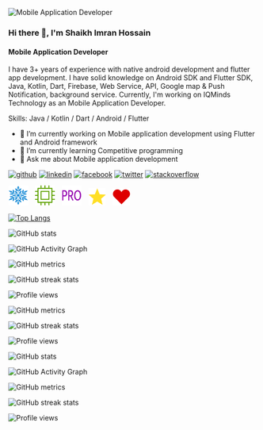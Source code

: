 ![Mobile Application Developer](https://media-exp1.licdn.com/dms/image/C5616AQEombMCEiCc4g/profile-displaybackgroundimage-shrink_200_800/0/1596394112009?e=1665014400&v=beta&t=qSXAAXGwnlTSEYL_EegqIu2vWpgNRTjls9kqicqb_A0)
### Hi there 👋, I'm Shaikh Imran Hossain
#### Mobile Application Developer


I have 3+ years of experience with native android development and flutter app development.
I have solid knowledge on Android SDK and Flutter SDK, Java, Kotlin, Dart, Firebase, Web Service, API, Google map & Push Notification, background service. Currently, I'm working on IQMinds Technology as an Mobile Application Developer.

Skills: Java / Kotlin / Dart / Android / Flutter

- 🔭 I’m currently working on Mobile application development using Flutter and Android framework 
- 🌱 I’m currently learning Competitive programming 
- 💬 Ask me about Mobile application development 


[<img src='https://cdn.jsdelivr.net/npm/simple-icons@3.0.1/icons/github.svg' alt='github' height='40'>](https://github.com/ski96277)  [<img src='https://cdn.jsdelivr.net/npm/simple-icons@3.0.1/icons/linkedin.svg' alt='linkedin' height='40'>](https://www.linkedin.com/in/imransk96277//)  [<img src='https://cdn.jsdelivr.net/npm/simple-icons@3.0.1/icons/facebook.svg' alt='facebook' height='40'>](https://www.facebook.com/ski96277)  [<img src='https://cdn.jsdelivr.net/npm/simple-icons@3.0.1/icons/twitter.svg' alt='twitter' height='40'>](https://twitter.com/ski96277)  [<img src='https://cdn.jsdelivr.net/npm/simple-icons@3.0.1/icons/stackoverflow.svg' alt='stackoverflow' height='40'>](https://stackoverflow.com/users/7606425/imran-sk)  

<a href='https://archiveprogram.github.com/'><img src='https://raw.githubusercontent.com/acervenky/animated-github-badges/master/assets/acbadge.gif' width='40' height='40'></a> <a href='https://docs.github.com/en/developers'><img src='https://raw.githubusercontent.com/acervenky/animated-github-badges/master/assets/devbadge.gif' width='40' height='40'></a> <a href='https://github.com/pricing'><img src='https://raw.githubusercontent.com/acervenky/animated-github-badges/master/assets/pro.gif' width='40' height='40'></a> <a href='https://stars.github.com/'><img src='https://raw.githubusercontent.com/acervenky/animated-github-badges/master/assets/starbadge.gif' width='35' height='35'></a> <a href='https://docs.github.com/en/github/supporting-the-open-source-community-with-github-sponsors'><img src='https://raw.githubusercontent.com/acervenky/animated-github-badges/master/assets/sponsorbadge.gif' width='35' height='35'></a> 

[![Top Langs](https://github-readme-stats.vercel.app/api/top-langs/?username=ski96277)](https://github.com/anuraghazra/github-readme-stats)

![GitHub stats](https://github-readme-stats.vercel.app/api?username=ski96277&show_icons=true&count_private=true)  

![GitHub Activity Graph](https://activity-graph.herokuapp.com/graph?username=ski96277)  

![GitHub metrics](https://metrics.lecoq.io/ski96277)  

![GitHub streak stats](https://github-readme-streak-stats.herokuapp.com/?user=ski96277)  

![Profile views](https://gpvc.arturio.dev/ski96277)  

![GitHub metrics](https://metrics.lecoq.io/ski96277)  

![GitHub streak stats](https://github-readme-streak-stats.herokuapp.com/?user=ski96277)  

![Profile views](https://gpvc.arturio.dev/ski96277)  

![GitHub stats](https://github-readme-stats.vercel.app/api?username=https://github.com/ski96277&show_icons=true&count_private=true)  

![GitHub Activity Graph](https://activity-graph.herokuapp.com/graph?username=https://github.com/ski96277)  

![GitHub metrics](https://metrics.lecoq.io/https://github.com/ski96277)  

![GitHub streak stats](https://github-readme-streak-stats.herokuapp.com/?user=https://github.com/ski96277)  

![Profile views](https://gpvc.arturio.dev/https://github.com/ski96277)  
